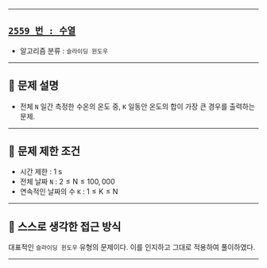 
---

## [`2559 번 : 수열`](https://www.acmicpc.net/problem/2559)

- 알고리즘 분류 : `슬라이딩 윈도우`

---

## 🔖 문제 설명

- 전체 `N` 일간 측정한 수온의 온도 중, `K` 일동안 온도의 합이 가장 큰 경우를 출력하는 문제.

---

## 🛑 문제 제한 조건

- 시간 제한 : $\text{1 s}$
- 전체 날짜 `N` : $2 \leq \text{N} \leq 100,000$
- 연속적인 날짜의 수 `K` : $1 \leq \text{K} \leq \text{N}$

---

## 🍳 스스로 생각한 접근 방식

대표적인 `슬라이딩 윈도우` 유형의 문제이다. 이를 인지하고 그대로 적용하여 풀이하였다.

---

